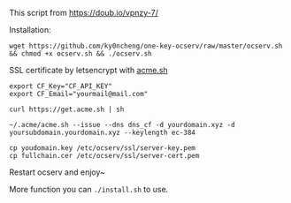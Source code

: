 This script from https://doub.io/vpnzy-7/

Installation:

```
wget https://github.com/ky0ncheng/one-key-ocserv/raw/master/ocserv.sh && chmod +x ocserv.sh && ./ocserv.sh
```

SSL certificate by letsencrypt with [acme.sh](https://acme.sh)

```
export CF_Key="CF_API_KEY"
export CF_Email="yourmail@mail.com"

curl https://get.acme.sh | sh

~/.acme/acme.sh --issue --dns dns_cf -d yourdomain.xyz -d yoursubdomain.yourdomain.xyz --keylength ec-384

cp youdomain.key /etc/ocserv/ssl/server-key.pem
cp fullchain.cer /etc/ocserv/ssl/server-cert.pem
```

Restart ocserv and enjoy~

More function you can `./install.sh` to use.

